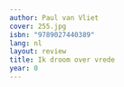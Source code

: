 ```yaml
---
author: Paul van Vliet
cover: 255.jpg
isbn: "9789027440389"
lang: nl
layout: review
title: Ik droom over vrede
year: 0
---
```

